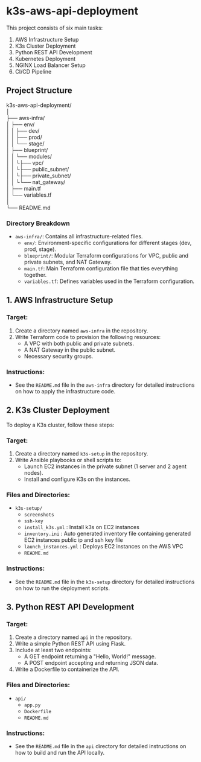 # k3s-aws-api-deployment
This project consists of six main tasks:
1. AWS Infrastructure Setup
2. K3s Cluster Deployment
3. Python REST API Development
4. Kubernetes Deployment
5. NGINX Load Balancer Setup
6. CI/CD Pipeline


## Project Structure

k3s-aws-api-deployment/\
│\
├── aws-infra/\
│ ├── env/\
│ │ ├── dev/\
│ │ ├── prod/\
│ │ └── stage/\
│ ├── blueprint/\
│ │ └── modules/\
│ │ └├── vpc/\
│ │ └├── public_subnet/\
│ │ └├── private_subnet/\
│ │ └└── nat_gateway/\
│ ├── main.tf\
│ └── variables.tf\
│\
└── README.md

### Directory Breakdown
- `aws-infra/`: Contains all infrastructure-related files.
  - `env/`: Environment-specific configurations for different stages (dev, prod, stage).
  - `blueprint/`: Modular Terraform configurations for VPC, public and private subnets, and NAT Gateway.
  - `main.tf`: Main Terraform configuration file that ties everything together.
  - `variables.tf`: Defines variables used in the Terraform configuration.


## 1. AWS Infrastructure Setup

### Target:
1. Create a directory named `aws-infra` in the repository.
2. Write Terraform code to provision the following resources:
   - A VPC with both public and private subnets.
   - A NAT Gateway in the public subnet.
   - Necessary security groups.

### Instructions:
- See the `README.md` file in the `aws-infra` directory for detailed instructions on how to apply the infrastructure code.

## 2. K3s Cluster Deployment
To deploy a K3s cluster, follow these steps:

### Target:
1. Create a directory named `k3s-setup` in the repository.
2. Write Ansible playbooks or shell scripts to:
   - Launch EC2 instances in the private subnet (1 server and 2 agent nodes).
   - Install and configure K3s on the instances.

### Files and Directories:
- `k3s-setup/`
  - `screenshots`
  - `ssh-key`
  - `install_k3s.yml` : Install k3s on EC2 instances 
  - `inventory.ini` : Auto generated inventory file containing generated EC2 instances public ip and ssh key file
  - `launch_instances.yml` : Deploys EC2 instances on the AWS VPC 
  - `README.md`

### Instructions:
- See the `README.md` file in the `k3s-setup` directory for detailed instructions on how to run the deployment scripts.

## 3. Python REST API Development

### Target:
1. Create a directory named `api` in the repository.
2. Write a simple Python REST API using Flask.
3. Include at least two endpoints:
   - A GET endpoint returning a "Hello, World!" message.
   - A POST endpoint accepting and returning JSON data.
4. Write a Dockerfile to containerize the API.

### Files and Directories:
- `api/`
  - `app.py`
  - `Dockerfile`
  - `README.md`

### Instructions:
- See the `README.md` file in the `api` directory for detailed instructions on how to build and run the API locally.
